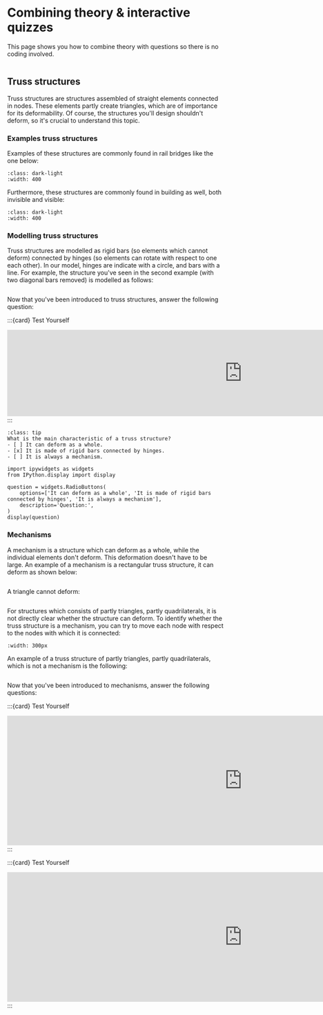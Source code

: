 # Combining theory & interactive quizzes

This page shows you how to combine theory with questions so there is no coding involved.

```{index} Truss structures
```
## Truss structures

Truss structures are structures assembled of straight elements connected in nodes. These elements partly create triangles, which are of importance for its deformability. Of course, the structures you'll design shouldn't deform, so it's crucial to understand this topic.

### Examples truss structures
Examples of these structures are commonly found in rail bridges like the one below:

```{figure} theory_questions_images/pic0.jpg
:class: dark-light
:width: 400
```
Furthermore, these structures are commonly found in building as well, both invisible and visible:

```{figure} theory_questions_images/pic1.jpg
:class: dark-light
:width: 400
```

### Modelling truss structures
Truss structures are modelled as rigid bars (so elements which cannot deform) connected by hinges (so elements can rotate with respect to one each other). In our model, hinges are indicate with a circle, and bars with a line. For example, the structure you've seen in the second example (with two diagonal bars removed) is modelled as follows:

```{figure} theory_questions_images/Truss1.svg
```

Now that you've been introduced to truss structures, answer the following question:

:::{card} Test Yourself
<iframe src="https://tudelft.h5p.com/content/1291910926067816717/embed" aria-label="Modelling truss structures" width="1088" height="200" frameborder="0" allowfullscreen="allowfullscreen" allow="autoplay *; geolocation *; microphone *; camera *; midi *; encrypted-media *"></iframe><script src="https://tudelft.h5p.com/js/h5p-resizer.js" charset="UTF-8"></script>
:::

```{admonition} Test Yourself
:class: tip
What is the main characteristic of a truss structure?
- [ ] It can deform as a whole.
- [x] It is made of rigid bars connected by hinges.
- [ ] It is always a mechanism.
```

```{code-cell} ipython3
import ipywidgets as widgets
from IPython.display import display

question = widgets.RadioButtons(
    options=['It can deform as a whole', 'It is made of rigid bars connected by hinges', 'It is always a mechanism'],
    description='Question:',
)
display(question)
```

### Mechanisms
A mechanism is a structure which can deform as a whole, while the individual elements don't deform. This deformation doesn't have to be large. An example of a mechanism is a rectangular truss structure, it can deform as shown below:
```{figure} theory_questions_images/rectangle.svg
```
A triangle cannot deform:
```{figure} theory_questions_images/triangle.svg
```
For structures which consists of partly triangles, partly quadrilaterals, it is not directly clear whether the structure can deform. To identify whether the truss structure is a mechanism, you can try to move each node with respect to the nodes with which it is connected:

```{figure} theory_questions_images/gifje.gif
:width: 300px
```
An example of a truss structure of partly triangles, partly quadrilaterals, which is not a mechanism is the following:
```{figure} theory_questions_images/structure3.svg
```
Now that you've been introduced to mechanisms, answer the following questions:

:::{card} Test Yourself
<iframe src="https://tudelft.h5p.com/content/1291910957230324507/embed" aria-label="Truss structures and mechanism" width="1088" height="300  " frameborder="0" allowfullscreen="allowfullscreen" allow="autoplay *; geolocation *; microphone *; camera *; midi *; encrypted-media *"></iframe><script src="https://tudelft.h5p.com/js/h5p-resizer.js" charset="UTF-8"></script>
:::

:::{card} Test Yourself
<iframe src="https://tudelft.h5p.com/content/1291910962551764997/embed" aria-label="Truss structures and mechanims 2" width="1088" height="300" frameborder="0" allowfullscreen="allowfullscreen" allow="autoplay *; geolocation *; microphone *; camera *; midi *; encrypted-media *"></iframe><script src="https://tudelft.h5p.com/js/h5p-resizer.js" charset="UTF-8"></script>
:::
